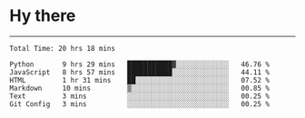 # Hy there

---
<!--START_SECTION:waka-->

```text
Total Time: 20 hrs 18 mins

Python       9 hrs 29 mins   ███████████▓░░░░░░░░░░░░░   46.76 %
JavaScript   8 hrs 57 mins   ███████████░░░░░░░░░░░░░░   44.11 %
HTML         1 hr 31 mins    ██░░░░░░░░░░░░░░░░░░░░░░░   07.52 %
Markdown     10 mins         ▒░░░░░░░░░░░░░░░░░░░░░░░░   00.85 %
Text         3 mins          ░░░░░░░░░░░░░░░░░░░░░░░░░   00.25 %
Git Config   3 mins          ░░░░░░░░░░░░░░░░░░░░░░░░░   00.25 %
```

<!--END_SECTION:waka-->
